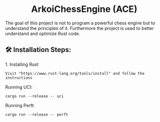 <h1 align="center" id="title">ArkoiChessEngine (ACE)</h1>

<p id="description">The goal of this project is not to program a powerful chess engine but to understand the principles of it. Furthermore the project is used to better understand and optimize Rust code.</p>

<h2>🛠️ Installation Steps:</h2>

<p>1. Installing Rust</p>

```
Visit "https://www.rust-lang.org/tools/install" and follow the instructions
```

<p>Running UCI:</p>

```
cargo run --release -- uci
```

<p>Running Perft:</p>

```
cargo run --release -- perft
```
